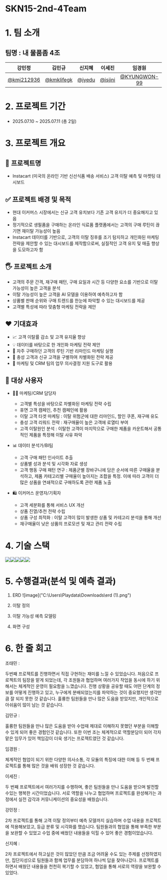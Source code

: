 # SKN15-2nd-4Team

# 1. 팀 소개

## 팀명 : 내 물품좀 4조

| 강민정 | 김민규 | 신지혜 | 이세진 | 임경원 | 조태민 |
|:---:|:---:|:---:|:---:|:---:|:---:|
| [@kmj212936](https://github.com/kmj212936) | [@kmklifegk](https://github.com/kmklifegk) | [@jyedu](https://github.com/JYEDU) | [@isjini](https://github.com/isjini) | [@KYUNGWON-99](https://github.com/KYUNGWON-99) | [@sunsnu](https://github.com/sunsnu) |

# 2. 프로젝트 기간
- 2025.07.10 ~ 2025.07.11 (총 2일)

# 3. 프로젝트 개요

## 📕 프로젝트명
- Instacart (미국의 온라인 기반 신선식품 배송 서비스) 고객 이탈 예측 및 마켓팅 대시보드 


## ✅ 프로젝트 배경 및 목적
- 현대 이커머스 시장에서는 신규 고객 유치보다 기존 고객 유지가 더 중요해지고 있음
- 정기적으로 생필품을 구매하는 온라인 식료품 플랫폼에서는 고객의 구매 루틴이 끊기면 재이탈 가능성이 높음
- Instacart 데이터를 기반으로, 고객의 이탈 징후를 조기 탐지하고 개인화된 마케팅 전략을 제안할 수 있는 대시보드를 제작함으로써, 실질적인 고객 유지 및 매출 향상을 도모하고자 함


## 🖐️ 프로젝트 소개
- 고객의 주문 간격, 재구매 패턴, 구매 요일과 시간 등 다양한 요소를 기반으로 이탈 가능성이 높은 고객을 분석
- 이탈 가능성이 높은 고객을 AI 모델을 이용하여 예측하고자 함
- 상품별 판매 순위와 구매 트렌드를 한눈에 파악할 수 있는 대시보드를 제공
- 고객별 특성에 따라 맞춤형 마케팅 전략을 제안


## ❤️ 기대효과
- 📈 고객 이탈률 감소 및 고객 유지율 향상
- 💡 데이터를 바탕으로 한 개인화 마케팅 전략 제안
- 🔁 자주 구매하던 고객의 루틴 기반 리마인드 마케팅 실행
- 🛒 충성 고객과 신규 고객을 구별하여 차별화된 전략 제공
- 🎯 마케팅 및 CRM 팀의 업무 의사결정 지원 도구로 활용


## 👤 대상 사용자
- 🧑‍💼 마케팅/CRM 담당자
    - 고객별 특성을 바탕으로 차별화된 마케팅 전략 수립
    - 휴면 고객 캠페인, 추천 캠페인에 활용
    - 이탈 고객 타겟 마케팅 : 이탈 위험군에 대한 리마인드, 할인 쿠폰, 재구매 유도
    - 충성 고객 리워드 전략 : 재구매율이 높은 고객에 로열티 부여
    - 고객 이탈원인 분석 :  이탈한 고객이 마지막으로 구매한 제품을 카운트해서 공통적인 제품을 특정해 이탈 사유 파악

- 📊 데이터 분석가/BI팀
    - 고객 구매 패턴 인사이트 추출
    - 상품별 성과 분석 및 시각화 자료 생성
    - 고객 행동 구매 패턴 연구 : 제품군별 장바구니에 담은 순서에 따른 구매율을 분석하고, 제품 카테고리별 구매율이 높아지는 조합을 특정. 
이에 따라 고객이 더 많은 상품을 연쇄적으로 구매하도록 관련 제품 노출

- 🛍️ 이커머스 운영자/기획자
    - 고객 세분화를 통해 서비스 UX 개선
    - 상품 진열/추천 전략 수립
    - 상품 구성 최적화 :  이탈 고객이 많이 발생한 상품 및 카테고리 분석을 통해 개선
    - 재구매율이 낮은 상품의 프로모션 및 재고 관리 전략 수립


# 4. 기술 스택
<img src="https://img.shields.io/badge/Python-3776AB?style=for-the-badge&logo=Python&logoColor=white"><img src="https://img.shields.io/badge/streamlit-FF4B4B?style=for-the-badge&logo=streamlit&logoColor=white"><img src="https://img.shields.io/badge/notion-000000?style=for-the-badge&logo=notion&logoColor=white"><img src="https://img.shields.io/badge/discord-5865F2?style=for-the-badge&logo=discord&logoColor=white"><img src="https://img.shields.io/badge/GitHub-181717?style=for-the-badge&logo=GitHub&logoColor=white">


# 5. 수행결과(분석 및 예측 결과)
1. ERD
![image]("C:\Users\Playdata\Downloads\erd (1).png")

2. 이탈 정의


3. 이탈 가능성 예측 모델링

   
4. 화면 구성




# 6. 한 줄 회고

조태민 :

두번째 프로젝트를 진행하면서 직접 구현하는 재미를 느낄 수 있었습니다. 처음으로 프로젝트의 팀장을 맡게 되었는데, 각 조원들과 협업하며 여러가지 작업을 동시에 하기 위해서는 체계적인 운영이 필요함을 느꼈습니다. 진행 상황을 공유할 때도 어떤 단계의 정보를 어떻게 진행하고 있고, 누구에게 분배되었는지를 파악하는 것이 중요했지만 생각만큼 잘 되지 못한 것 같습니다. 훌륭한 팀원들을 만나 많은 도움을 받았지만, 개인적으로 아쉬움이 많이 남는 것 같습니다.

김민규 :

훌륭한 팀원들을 만나 많은 도움을 받아 수업때 제대로 이해하지 못했던 부분을 이해할 수 있게 되어 좋은 경험인것 같습니다. 또한 이번 조는 체계적으로 역할분담이 되어 각자 맡은 임무가 있어 책임감이 더욱 생기는 프로젝트였던 것 같습니다.

임경원 :

체계적인 협업이 되기 위한 다양한 의사소통, 각 모듈의 특징에 대한 이해 등 두 번째 프로젝트를 통해 많은 것을 배워 성장한 것 같습니다.

이세진 :

두 번째 프로젝트에서 여러가지를 수행하며, 좋은 팀원들을 만나 도움을 받으며 발전할 수있는 행복한 시간이었습니다. 서로 역할을 나누고 협업하며 프로젝트를 완성해가는 과정에서 실전 감각과 커뮤니케이션의 중요성을 배웠습니다.

강민정 :

2차 프로젝트를 통해 고객 이탈 정의부터 예측 모델까지 실습하며 수업 내용을 프로젝트에 적용해보았고, 등급 분류 및 시각화를 했습니다. 팀원들과의 협업을 통해 부족한 부분을 보완할 수 있었고 수업 중에 배웠던 내용들을 익힐 수 있어 좋은 경험이었습니다.

신지혜 :

2차 프로젝트에서 하고싶은 것이 많았던 만큼 조금 어려울 수도 있는 주제를 선정하였지만, 집단지성으로 팀원들과 함께 업무를 분담하여 하나씩 답을 찾아나갔다. 프로젝트를 하면서 배웠던 내용들을 천천히 복기할 수 있었고, 협업을 통해 서로의 역량을 보완할 수 있었다.

